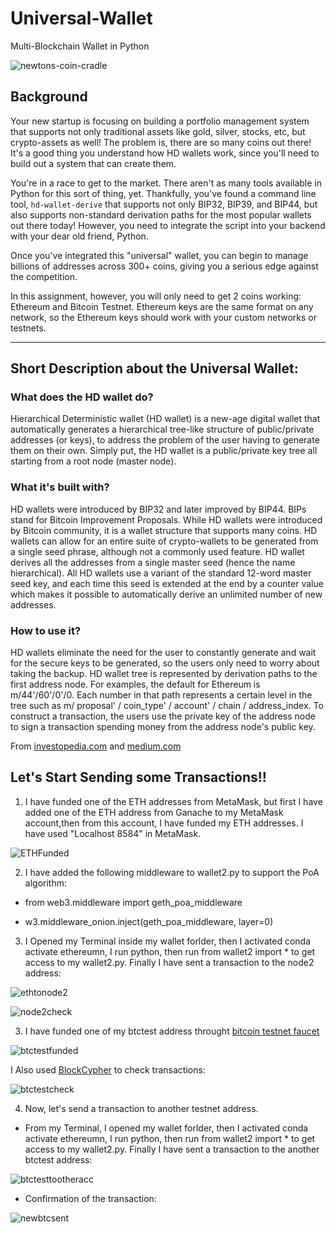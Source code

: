 # Universal-Wallet
Multi-Blockchain Wallet in Python

![newtons-coin-cradle](Images/newtons-coin-cradle.jpg)

## Background

Your new startup is focusing on building a portfolio management system that supports not only traditional assets
like gold, silver, stocks, etc, but crypto-assets as well! The problem is, there are so many coins out there! It's
a good thing you understand how HD wallets work, since you'll need to build out a system that can create them.

You're in a race to get to the market. There aren't as many tools available in Python for this sort of thing, yet.
Thankfully, you've found a command line tool, `hd-wallet-derive` that supports not only BIP32, BIP39, and BIP44, but
also supports non-standard derivation paths for the most popular wallets out there today! However, you need to integrate
the script into your backend with your dear old friend, Python.

Once you've integrated this "universal" wallet, you can begin to manage billions of addresses across 300+ coins, giving
you a serious edge against the competition.

In this assignment, however, you will only need to get 2 coins working: Ethereum and Bitcoin Testnet.
Ethereum keys are the same format on any network, so the Ethereum keys should work with your custom networks or testnets.

----
## Short Description about the Universal Wallet:

### What does the HD wallet do?
Hierarchical Deterministic wallet (HD wallet) is a new-age digital wallet that automatically generates a hierarchical tree-like structure of public/private addresses (or keys), to address the problem of the user having to generate them on their own. Simply put, the HD wallet is a public/private key tree all starting from a root node (master node).

### What it's built with?
HD wallets were introduced by BIP32 and later improved by BIP44. BIPs stand for Bitcoin Improvement Proposals. While HD wallets were introduced by Bitcoin community, it is a wallet structure that supports many coins. HD wallets can allow for an entire suite of crypto-wallets to be generated from a single seed phrase, although not a commonly used feature. HD wallet derives all the addresses from a single master seed (hence the name hierarchical). All HD wallets use a variant of the standard 12-word master seed key, and each time this seed is extended at the end by a counter value which makes it possible to automatically derive an unlimited number of new addresses.

### How to use it?
HD wallets eliminate the need for the user to constantly generate and wait for the secure keys to be generated, so the users only need to worry about taking the backup. HD wallet tree is represented by derivation paths to the first address node. For examples, the default for Ethereum is m/44'/60'/0'/0. Each number in that path represents a certain level in the tree such as m/ proposal' / coin_type' / account' / chain / address_index. To construct a transaction, the users use the private key of the address node to sign a transaction spending money from the address node's public key.


From [investopedia.com](https://www.investopedia.com/terms/h/hd-wallet-hierarchical-deterministic-wallet.asp) and [medium.com](https://arshbot.medium.com/hd-wallets-explained-from-high-level-to-nuts-and-bolts-9a41545f5b0)

## Let's Start Sending some Transactions!!

1. I have funded one of the ETH addresses from MetaMask, but first I have added one of the ETH address from Ganache to my MetaMask account,then from this account, I have funded my ETH addresses. I have used "Localhost 8584" in MetaMask.

![ETHFunded](Images/ETHFunded.png)

2. I have added the following middleware to wallet2.py to support the PoA algorithm:

- from web3.middleware import geth_poa_middleware

- w3.middleware_onion.inject(geth_poa_middleware, layer=0)

3. I Opened my Terminal inside my wallet forlder, then I activated conda activate ethereumn, I run python, then run from wallet2 import * to get access to my wallet2.py. Finally I have sent a transaction to the node2 address:

![ethtonode2](Images/ethtonode2.png)

![node2check](Images/node2check.png)


3. I have funded one of my btctest address throught [bitcoin testnet faucet](https://bitcoinfaucet.uo1.net/send.php)

![btctestfunded](Images/btctestfunded.png)

I Also used [BlockCypher](https://live.blockcypher.com/btc-testnet/address/mhdFzQqbQuqyeyNczD8wS7JHn9c7qwQvLu/) to check transactions:

![btctestcheck](Images/btctestcheck.png)

4. Now, let's send a transaction to another testnet address.

- From my Terminal, I opened my wallet forlder, then I activated conda activate ethereumn, I run python, then run from wallet2 import * to get access to my wallet2.py. Finally I have sent a transaction to the another btctest address:

![btctesttootheracc](Images/btctesttootheracc.png)

- Confirmation of the transaction:

![newbtcsent](Images/newbtcsent.png)
